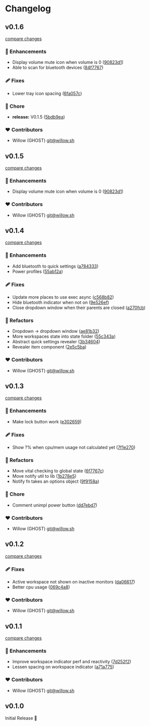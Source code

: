 # Changelog

## v0.1.6

[compare changes](https://github.com/ghostdevv/wshell/compare/v0.1.4...v0.1.6)

### 🚀 Enhancements

- Display volume mute icon when volume is 0 ([90823d1](https://github.com/ghostdevv/wshell/commit/90823d1))
- Able to scan for bluetooth devices ([84f7767](https://github.com/ghostdevv/wshell/commit/84f7767))

### 🩹 Fixes

- Lower tray icon spacing ([6fa057c](https://github.com/ghostdevv/wshell/commit/6fa057c))

### 🏡 Chore

- **release:** V0.1.5 ([5bdb9ea](https://github.com/ghostdevv/wshell/commit/5bdb9ea))

### ❤️ Contributors

- Willow (GHOST) <git@willow.sh>

## v0.1.5

[compare changes](https://github.com/ghostdevv/wshell/compare/v0.1.4...v0.1.5)

### 🚀 Enhancements

- Display volume mute icon when volume is 0 ([90823d1](https://github.com/ghostdevv/wshell/commit/90823d1))

### ❤️ Contributors

- Willow (GHOST) <git@willow.sh>

## v0.1.4

[compare changes](https://github.com/ghostdevv/wshell/compare/v0.1.3...v0.1.4)

### 🚀 Enhancements

- Add bluetooth to quick settings ([a784333](https://github.com/ghostdevv/wshell/commit/a784333))
- Power profiles ([55ab12a](https://github.com/ghostdevv/wshell/commit/55ab12a))

### 🩹 Fixes

- Update more places to use exec async ([c568b82](https://github.com/ghostdevv/wshell/commit/c568b82))
- Hide bluetooth indicator when not on ([9e526ef](https://github.com/ghostdevv/wshell/commit/9e526ef))
- Close dropdown window when their parents are closed ([a270fcb](https://github.com/ghostdevv/wshell/commit/a270fcb))

### 💅 Refactors

- Dropdown -> dropdown window ([ae81b32](https://github.com/ghostdevv/wshell/commit/ae81b32))
- More workspaces state into state folder ([55c343a](https://github.com/ghostdevv/wshell/commit/55c343a))
- Abstract quick settings revealer ([3b34604](https://github.com/ghostdevv/wshell/commit/3b34604))
- Revealer item component ([2e5c5ba](https://github.com/ghostdevv/wshell/commit/2e5c5ba))

### ❤️ Contributors

- Willow (GHOST) <git@willow.sh>

## v0.1.3

[compare changes](https://github.com/ghostdevv/wshell/compare/v0.1.2...v0.1.3)

### 🚀 Enhancements

- Make lock button work ([e302659](https://github.com/ghostdevv/wshell/commit/e302659))

### 🩹 Fixes

- Show ?% when cpu/mem usage not calculated yet ([7f1e270](https://github.com/ghostdevv/wshell/commit/7f1e270))

### 💅 Refactors

- Move vital checking to global state ([6f7767c](https://github.com/ghostdevv/wshell/commit/6f7767c))
- Move notify util to lib ([1b278e5](https://github.com/ghostdevv/wshell/commit/1b278e5))
- Notify fn takes an options object ([9f9158a](https://github.com/ghostdevv/wshell/commit/9f9158a))

### 🏡 Chore

- Comment unimpl power button ([dd7ebd7](https://github.com/ghostdevv/wshell/commit/dd7ebd7))

### ❤️ Contributors

- Willow (GHOST) <git@willow.sh>

## v0.1.2

[compare changes](https://github.com/ghostdevv/wshell/compare/v0.1.1...v0.1.2)

### 🩹 Fixes

- Active workspace not shown on inactive monitors ([da06617](https://github.com/ghostdevv/wshell/commit/da06617))
- Better cpu usage ([069c4a8](https://github.com/ghostdevv/wshell/commit/069c4a8))

### ❤️ Contributors

- Willow (GHOST) <git@willow.sh>

## v0.1.1

[compare changes](https://github.com/ghostdevv/wshell/compare/v0.1.0...v0.1.1)

### 🚀 Enhancements

- Improve workspace indicator perf and reactivity ([7d252f2](https://github.com/ghostdevv/wshell/commit/7d252f2))
- Lessen spacing on workspace indicator ([a71a775](https://github.com/ghostdevv/wshell/commit/a71a775))

### ❤️ Contributors

- Willow (GHOST) <git@willow.sh>

## v0.1.0

Initial Release 🎉
